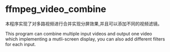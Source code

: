 # ffmpeg_video_combine
本程序实现了对多路视频进行合并实现分屏效果,并且可以添加不同的视频滤镜。

This program can combine multiple input videos and output one video which implementing a mutli-screen display, you can also add different filters for each input.
